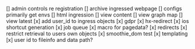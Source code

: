 \[\] admin controls re registration
\[\] archive ingressed webpage
\[\] configs primarily get envs
\[\] html ingression
\[\] view content
\[\] view graph map
\[\] view latest
\[x\] add user_id to ingress objects
\[x\] gdpr
\[x\] hx-redirect
\[x\] ios shortcut generation
\[x\] job queue
\[x\] macro for pagedata?
\[x\] redirects
\[x\] restrict retrieval to users own objects
\[x\] smoothie_dom test
\[x\] templating
\[x\] user id to fileinfo and data path?
